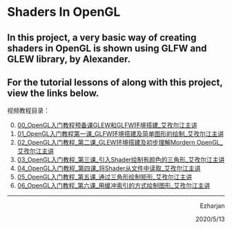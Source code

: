 # Shaders In OpenGL



## In this project, a very basic way of creating shaders in OpenGL is shown using GLFW and GLEW library, by Alexander.

## For the tutorial lessons of along with this project, view the links below.



视频教程目录：

0.  [00_OpenGL入门教程预备课GLEW和GLFW环境搭建_艾孜尔江主讲](https://www.bilibili.com/video/BV17J411c77V/)
1.  [01_OpenGL入门教程第一课_GLFW环境搭建及简单图形的绘制_艾孜尔江主讲](https://www.bilibili.com/video/BV1jE411D7S5/)
2.  [02_OpenGL入门教程_第二课_GLEW环境搭建及初步理解Mordern OpenGL_艾孜尔江主讲](https://www.bilibili.com/video/BV1EE411D7Dk/)
3.  [03_OpenGL入门教程_第三课_引入Shader绘制有颜色的三角形_艾孜尔江主讲](https://www.bilibili.com/video/BV1QJ41117ZL/)
4.  [04_OpenGL入门教程_第四课_将Shader从文件中读取_艾孜尔江主讲](https://www.bilibili.com/video/BV19J41117Pu/)
5.  [05_OpenGL入门教程_第五课_通过三角形绘制矩形_艾孜尔江主讲](https://www.bilibili.com/video/BV1XJ41117om/)
6.  [06_OpenGL入门教程_第六课_用缓冲索引的方式绘制图形_艾孜尔江主讲](https://www.bilibili.com/video/BV1XJ411178N/)



---



<p align="right">Ezharjan</p>

<p align="right">2020/5/13</p>









